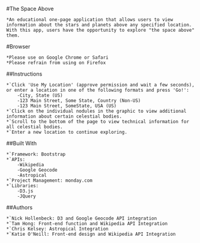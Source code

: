 #The Space Above

    *An educational one-page application that allows users to view information about the stars and planets above any specified location. With this app, users have the opportunity to explore "the space above" them. 

#Browser

    *Please use on Google Chrome or Safari
    *Please refrain from using on Firefox

##Instructions

    *`Click 'Use My Location' (approve permission and wait a few seconds), or enter a location in one of the following formats and press 'Go!':
        -City, State (US)
        -123 Main Street, Some State, Country (Non-US)
        -123 Main Street, SomeState, USA (US)
    *`Click on the individual nodules in the graphic to view additional information about certain celestial bodies.
    *`Scroll to the bottom of the page to view technical information for all celestial bodies.
    *`Enter a new location to continue exploring.

##Built With

    *`Framework: Bootstrap
    *`APIs:
        -Wikipedia
        -Google Geocode
        -Astropical
    *`Project Management: monday.com
    *`Libraries:
        -D3.js
        -JQuery

##Authors

    *`Nick Hollenbeck: D3 and Google Geocode API integration
    *`Tam Hong: Front-end function and Wikipedia API Integration
    *`Chris Kelsey: Astropical Integration
    *`Katie O'Neill: Front-end design and Wikipedia API Integration